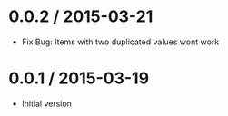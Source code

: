 
0.0.2 / 2015-03-21
==================

  * Fix Bug: Items with two duplicated values wont work


0.0.1 / 2015-03-19
==================

  *  Initial version
